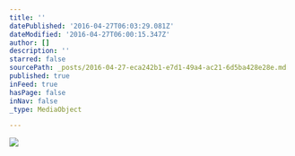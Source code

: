 ```yaml
---
title: ''
datePublished: '2016-04-27T06:03:29.081Z'
dateModified: '2016-04-27T06:00:15.347Z'
author: []
description: ''
starred: false
sourcePath: _posts/2016-04-27-eca242b1-e7d1-49a4-ac21-6d5ba428e28e.md
published: true
inFeed: true
hasPage: false
inNav: false
_type: MediaObject

---
```

![](https://the-grid-user-content.s3-us-west-2.amazonaws.com/3d17042e-51a7-414a-8fc7-4748e48e711d.jpg)